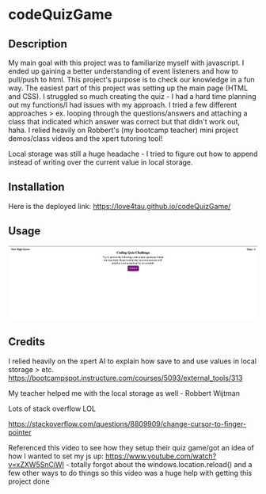 # codeQuizGame

## Description

My main goal with this project was to familiarize myself with javascript. I ended up gaining a better understanding of event listeners and how to pull/push to html. This project's purpose is to check our knowledge in a fun way. The easiest part of this project was setting up the main page (HTML and CSS). I struggled so much creating the quiz - I had a hard time planning out my functions/I had issues with my approach. I tried a few different approaches > ex. looping through the questions/answers and attaching a class that indicated which answer was correct but that didn't work out, haha. I relied heavily on Robbert's (my bootcamp teacher) mini project demos/class videos and the xpert tutoring tool!

Local storage was still a huge headache - I tried to figure out how to append instead of writing over the current value in local storage.


## Installation

Here is the deployed link:
https://love4tau.github.io/codeQuizGame/

## Usage

![alt text](./assets/images/deployed%20website.png)

## Credits

I relied heavily on the xpert AI to explain how save to and use values in local storage > etc.
https://bootcampspot.instructure.com/courses/5093/external_tools/313

My teacher helped me with the local storage as well - Robbert Wijtman

Lots of stack overflow LOL 

https://stackoverflow.com/questions/8809909/change-cursor-to-finger-pointer

Referenced this video to see how they setup their quiz game/got an idea of how I wanted to set my js up:
https://www.youtube.com/watch?v=xZXW5SnCiWI - totally forgot about the windows.location.reload() and a few other ways to do things so this video was a huge help with getting this project done

